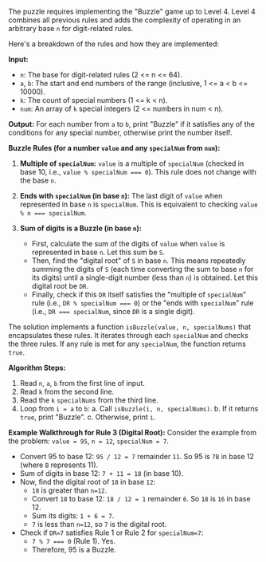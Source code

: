 The puzzle requires implementing the "Buzzle" game up to Level 4. Level 4 combines all previous rules and adds the complexity of operating in an arbitrary base `n` for digit-related rules.

Here's a breakdown of the rules and how they are implemented:

**Input:**
*   `n`: The base for digit-related rules (2 <= n <= 64).
*   `a`, `b`: The start and end numbers of the range (inclusive, 1 <= a < b <= 10000).
*   `k`: The count of special numbers (1 <= k < n).
*   `num`: An array of `k` special integers (2 <= numbers in num < n).

**Output:**
For each number from `a` to `b`, print "Buzzle" if it satisfies any of the conditions for any special number, otherwise print the number itself.

**Buzzle Rules (for a number `value` and any `specialNum` from `num`):**

1.  **Multiple of `specialNum`:** `value` is a multiple of `specialNum` (checked in base 10, i.e., `value % specialNum === 0`). This rule does not change with the base `n`.

2.  **Ends with `specialNum` (in base `n`):** The last digit of `value` when represented in base `n` is `specialNum`. This is equivalent to checking `value % n === specialNum`.

3.  **Sum of digits is a Buzzle (in base `n`):**
    *   First, calculate the sum of the digits of `value` when `value` is represented in base `n`. Let this sum be `S`.
    *   Then, find the "digital root" of `S` in base `n`. This means repeatedly summing the digits of `S` (each time converting the sum to base `n` for its digits) until a single-digit number (less than `n`) is obtained. Let this digital root be `DR`.
    *   Finally, check if this `DR` itself satisfies the "multiple of `specialNum`" rule (i.e., `DR % specialNum === 0`) or the "ends with `specialNum`" rule (i.e., `DR === specialNum`, since `DR` is a single digit).

The solution implements a function `isBuzzle(value, n, specialNums)` that encapsulates these rules. It iterates through each `specialNum` and checks the three rules. If any rule is met for any `specialNum`, the function returns `true`.

**Algorithm Steps:**

1.  Read `n`, `a`, `b` from the first line of input.
2.  Read `k` from the second line.
3.  Read the `k` `specialNums` from the third line.
4.  Loop from `i = a` to `b`:
    a.  Call `isBuzzle(i, n, specialNums)`.
    b.  If it returns `true`, print "Buzzle".
    c.  Otherwise, print `i`.

**Example Walkthrough for Rule 3 (Digital Root):**
Consider the example from the problem: `value = 95`, `n = 12`, `specialNum = 7`.
*   Convert 95 to base 12: `95 / 12 = 7` remainder `11`. So 95 is `7B` in base 12 (where `B` represents 11).
*   Sum of digits in base 12: `7 + 11 = 18` (in base 10).
*   Now, find the digital root of `18` in base `12`:
    *   `18` is greater than `n=12`.
    *   Convert `18` to base 12: `18 / 12 = 1` remainder `6`. So `18` is `16` in base 12.
    *   Sum its digits: `1 + 6 = 7`.
    *   `7` is less than `n=12`, so `7` is the digital root.
*   Check if `DR=7` satisfies Rule 1 or Rule 2 for `specialNum=7`:
    *   `7 % 7 === 0` (Rule 1). Yes.
    *   Therefore, 95 is a Buzzle.